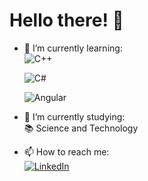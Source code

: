 # Hello there! 👋

- 🌱 I’m currently learning:  
  ![C++](https://img.shields.io/badge/C%2B%2B-00599C?style=for-the-badge&logo=c%2B%2B&logoColor=white)    
    
  ![C#](https://img.shields.io/badge/C%23-239120?style=for-the-badge&logo=c-sharp&logoColor=white)     
    
  ![Angular](https://img.shields.io/badge/Angular-DD0031?style=for-the-badge&logo=angular&logoColor=white)    
    
- 🔭 I’m currently studying:  
   :books: Science and Technology  

- 📫 How to reach me:  
 [![LinkedIn](https://img.shields.io/badge/LinkedIn-0077B5?style=for-the-badge&logo=linkedin&logoColor=white)](https://www.linkedin.com/in/gabriel-f-622194245/)

